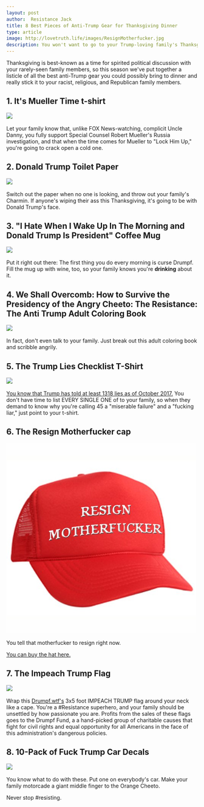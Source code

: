 ```yaml
---
layout: post
author:  Resistance Jack
title: 8 Best Pieces of Anti-Trump Gear for Thanksgiving Dinner
type: article
image: http://lovetruth.life/images/ResignMotherfucker.jpg
description: You won't want to go to your Trump-loving family's Thanksgiving dinner without these things.
---
```

Thanksgiving is best-known as a time for spirited political discussion with your rarely-seen family members, so this season we've put together a listicle of all the best anti-Trump gear you could possibly bring to dinner and really stick it to your racist, religious, and Republican family members.

## 1. It's Mueller Time t-shirt

<a href="https://www.amazon.com/Robert-Mueller-Anti-Trump-2017/dp/B0746LNZ3C/ref=as_li_ss_il?ie=UTF8&qid=1510004723&sr=8-5&keywords=anti-trump&dpID=41Y2LkoGvJL&preST=_SX342_QL70_&dpSrc=srch&linkCode=li3&tag=lovetruthlife-20&linkId=b63f491f77a98fd593af5c8e855bc114" target="_blank"><img border="0" src="//ws-na.amazon-adsystem.com/widgets/q?_encoding=UTF8&ASIN=B0746LNZ3C&Format=_SL250_&ID=AsinImage&MarketPlace=US&ServiceVersion=20070822&WS=1&tag=lovetruthlife-20" ></a><img src="https://ir-na.amazon-adsystem.com/e/ir?t=lovetruthlife-20&l=li3&o=1&a=B0746LNZ3C" width="1" height="1" border="0" alt="" style="border:none !important; margin:0px !important;" />

Let your family know that, unlike FOX News-watching, complicit Uncle Danny, you fully support Special Counsel Robert Mueller's Russia investigation, and that when the time comes for Mueller to "Lock Him Up," you're going to crack open a cold one.

## 2. Donald Trump Toilet Paper

<a href="https://www.amazon.com/Novelty-Stocking-Democrats-Republicans-Hilarious/dp/B01H742KRW/ref=as_li_ss_il?ie=UTF8&qid=1510004723&sr=8-3&keywords=anti-trump&dpID=41iiqLbw7mL&preST=_SY300_QL70_&dpSrc=srch&linkCode=li2&tag=lovetruthlife-20&linkId=6f6219b552af9202fab18d4b8f4d56b1" target="_blank"><img border="0" src="//ws-na.amazon-adsystem.com/widgets/q?_encoding=UTF8&ASIN=B01H742KRW&Format=_SL160_&ID=AsinImage&MarketPlace=US&ServiceVersion=20070822&WS=1&tag=lovetruthlife-20" ></a><img src="https://ir-na.amazon-adsystem.com/e/ir?t=lovetruthlife-20&l=li2&o=1&a=B01H742KRW" width="1" height="1" border="0" alt="" style="border:none !important; margin:0px !important;" />

Switch out the paper when no one is looking, and throw out your family's Charmin.  If anyone's wiping their ass this Thanksgiving, it's going to be with Donald Trump's face.

## 3. "I Hate When I Wake Up In The Morning and Donald Trump Is President" Coffee Mug

<a href="https://www.amazon.com/Morning-Donald-President-Election-Results/dp/B01MTKWO2G/ref=as_li_ss_il?ie=UTF8&qid=1510004723&sr=8-4&keywords=anti-trump&dpID=41UNkQXN5ML&preST=_SX300_QL70_&dpSrc=srch&linkCode=li3&tag=lovetruthlife-20&linkId=d5d04d61e71524925794a13374f46495" target="_blank"><img border="0" src="//ws-na.amazon-adsystem.com/widgets/q?_encoding=UTF8&ASIN=B01MTKWO2G&Format=_SL250_&ID=AsinImage&MarketPlace=US&ServiceVersion=20070822&WS=1&tag=lovetruthlife-20" ></a><img src="https://ir-na.amazon-adsystem.com/e/ir?t=lovetruthlife-20&l=li3&o=1&a=B01MTKWO2G" width="1" height="1" border="0" alt="" style="border:none !important; margin:0px !important;" />

Put it right out there:  The first thing you do every morning is curse Drumpf.  Fill the mug up with wine, too, so your family knows you're **drinking** about it.

## 4. We Shall Overcomb: How to Survive the Presidency of the Angry Cheeto: The Resistance: The Anti Trump Adult Coloring Book

<a href="https://www.amazon.com/We-Shall-Overcomb-Presidency-Resistance/dp/1945056177/ref=as_li_ss_il?ie=UTF8&qid=1510005985&sr=8-8&keywords=anti-trump&linkCode=li2&tag=lovetruthlife-20&linkId=d3346604156d0fac478a537fe0b1e9f9" target="_blank"><img border="0" src="//ws-na.amazon-adsystem.com/widgets/q?_encoding=UTF8&ASIN=1945056177&Format=_SL160_&ID=AsinImage&MarketPlace=US&ServiceVersion=20070822&WS=1&tag=lovetruthlife-20" ></a><img src="https://ir-na.amazon-adsystem.com/e/ir?t=lovetruthlife-20&l=li2&o=1&a=1945056177" width="1" height="1" border="0" alt="" style="border:none !important; margin:0px !important;" />

In fact, don't even talk to your family.  Just break out this adult coloring book and scribble angrily.

## 5. The Trump Lies Checklist T-Shirt

<a href="https://www.amazon.com/Anti-Trump-TShirt-Checklist-Obamacare/dp/B06Y2DNWDR/ref=as_li_ss_il?ie=UTF8&qid=1510006078&sr=8-6&keywords=anti-trump+SHIRT&linkCode=li2&tag=lovetruthlife-20&linkId=12561ff07438ed55c7ff1b85069c4266" target="_blank"><img border="0" src="//ws-na.amazon-adsystem.com/widgets/q?_encoding=UTF8&ASIN=B06Y2DNWDR&Format=_SL160_&ID=AsinImage&MarketPlace=US&ServiceVersion=20070822&WS=1&tag=lovetruthlife-20" ></a><img src="https://ir-na.amazon-adsystem.com/e/ir?t=lovetruthlife-20&l=li2&o=1&a=B06Y2DNWDR" width="1" height="1" border="0" alt="" style="border:none !important; margin:0px !important;" />

[You know that Trump has told at least 1318 lies as of October 2017.](https://www.washingtonpost.com/news/fact-checker/wp/2017/10/10/president-trump-has-made-1318-false-or-misleading-claims-over-263-days/?utm_term=.24af2233afc5)  You don't have time to list EVERY SINGLE ONE of to your family, so when they demand to know why you're calling 45 a "miserable failure" and a "fucking liar," just point to your t-shirt.

## 6. The Resign Motherfucker cap

![](/images/ResignMotherfucker.jpg)

You tell that motherfucker to resign right now.

[You can buy the hat here.](http://deadbatdesigns.bigcartel.com/product/resign-motherfucker-5-panel-embroidere-cap)

## 7. The Impeach Trump Flag

<a href="https://www.amazon.com/Drumpf-WTF-IMPEACH-Anti-Trump-Resistance-Printing/dp/B075PG1ZQ3/ref=as_li_ss_il?ie=UTF8&qid=1510725015&sr=8-28&keywords=anti-trump&linkCode=li3&tag=lovetruthlife-20&linkId=1a8223ea78ea252eb0527718102391a4" target="_blank"><img border="0" src="//ws-na.amazon-adsystem.com/widgets/q?_encoding=UTF8&ASIN=B075PG1ZQ3&Format=_SL250_&ID=AsinImage&MarketPlace=US&ServiceVersion=20070822&WS=1&tag=lovetruthlife-20" ></a><img src="https://ir-na.amazon-adsystem.com/e/ir?t=lovetruthlife-20&l=li3&o=1&a=B075PG1ZQ3" width="1" height="1" border="0" alt="" style="border:none !important; margin:0px !important;" />

Wrap this [Drumpf.wtf's](https://www.drumpf.wtf/) 3x5 foot IMPEACH TRUMP flag around your neck like a cape.  You're a #Resistance superhero, and your family should be unsettled by how passionate you are.  Profits from the sales of these flags goes to the Drumpf Fund, a a hand-picked group of charitable causes that fight for civil rights and equal opportunity for all Americans in the face of this administration's dangerous policies.

## 8. 10-Pack of Fuck Trump Car Decals

<a href="https://www.amazon.com/Apexshell-Packs-Sticker-Presidential-Election/dp/B01MRK7VI7/ref=as_li_ss_il?ie=UTF8&qid=1510725452&sr=8-9&keywords=fuck+trump&linkCode=li3&tag=lovetruthlife-20&linkId=eb9bf5c34e50c22f017737c27bbde7f7" target="_blank"><img border="0" src="//ws-na.amazon-adsystem.com/widgets/q?_encoding=UTF8&ASIN=B01MRK7VI7&Format=_SL250_&ID=AsinImage&MarketPlace=US&ServiceVersion=20070822&WS=1&tag=lovetruthlife-20" ></a><img src="https://ir-na.amazon-adsystem.com/e/ir?t=lovetruthlife-20&l=li3&o=1&a=B01MRK7VI7" width="1" height="1" border="0" alt="" style="border:none !important; margin:0px !important;" />

You know what to do with these.  Put one on everybody's car.  Make your family motorcade a giant middle finger to the Orange Cheeto.

Never stop #resisting.


